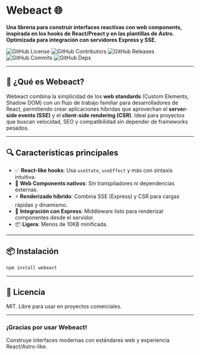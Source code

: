 # Webeact 🌐  

**Una librería para construir interfaces reactivas con web components, inspirada en los hooks de React/Preact y en las plantillas de Astro. Optimizada para integración con servidores Express y SSE.**

![GitHub License](https://badgen.net/github/license/AndyTechnologies/Webeact)
![GitHub Contributors](https://badgen.net/github/contributors/AndyTechnologies/Webeact)
![GitHub Releases](https://badgen.net/github/release/AndyTechnologies/Webeact)
![GitHub Commits](https://badgen.net/github/commits/AndyTechnologies/Webeact)
![GitHub Deps](https://badgen.net/github/dependents-repo/AndyTechnologies/Webeact)

---

## 🚀 ¿Qué es Webeact?

Webeact combina la simplicidad de los **web standards** (Custom Elements, Shadow DOM) con un flujo de trabajo familiar para desarrolladores de React, permitiendo crear aplicaciones híbridas que aprovechan el **server-side events (SSE)** y el **client-side rendering (CSR)**. Ideal para proyectos que buscan velocidad, SEO y compatibilidad sin depender de frameworks pesados.

---

## 🔍 Características principales  
- ✅ **React-like hooks**: Usa `useState`, `useEffect` y más con sintaxis intuitiva.  
- 🧱 **Web Components nativos**: Sin transpiladores ni dependencias externas.  
- ⚡ **Renderizado híbrido**: Combina SSE (Express) y CSR para cargas rápidas y dinamismo.  
- 🔗 **Integración con Express**: Middleware listo para renderizar componentes desde el servidor.  
- 📦 **Ligera**: Menos de 10KB minificada.

---

## 📦 Instalación  
```bash
npm install webeact
```

---

## 📄 Licencia  
MIT. Libre para usar en proyectos comerciales.

---

### ¡Gracias por usar Webeact!  
Construye interfaces modernas con estándares web y experiencia React/Astro-like.  

